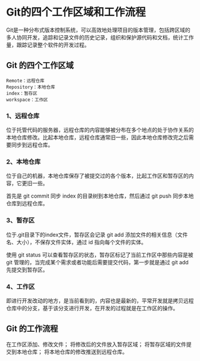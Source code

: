 # Git的四个工作区域和工作流程

Git是一种分布式版本控制系统，可以高效地处理项目的版本管理，包括跨区域的多人协同开发，追踪和记录文件的历史记录，组织和保护源代码和文档，统计工作量，跟踪记录整个软件的开发过程。

## Git 的四个工作区域
    Remote：远程仓库
    Repository：本地仓库
    index：暂存区
    workspace：工作区

### 1、远程仓库
位于托管代码的服务器，远程仓库的内容能够被分布在多个地点的处于协作关系的本地仓库修改。比起本地仓库，远程仓库通常旧一些，因此本地仓库修改完之后需要同步到远程仓库。

### 2、本地仓库
位于自己的机器，本地仓库保存了被提交过的各个版本，比起工作区和暂存区的内容，它更旧一些。

首先是 git commit 同步 index 的目录树到本地仓库，然后通过 git push 同步本地仓库到远程仓库。

### 3、暂存区
位于.git目录下的index文件，暂存区会记录 git add 添加文件的相关信息（文件名、大小），不保存文件实体，通过 id 指向每个文件的实体。

使用 git status 可以查看暂存区的状态，暂存区标记了当前工作区中那些内容是被 git 管理的，当完成某个需求或者功能后需要提交代码，第一步就是通过 git add 先提交到暂存区。

### 4、工作区
即进行开发改动的地方，是当前看到的，内容也是最新的，平常开发就是拷贝远程仓库中的分支，基于该分支进行开发，在开发的过程就是在工作区的操作。


## Git 的工作流程
在工作区添加、修改文件；
将修改后的文件放入暂存区域；
将暂存区域的文件提交到本地仓库；
将本地仓库的修改推送到远程仓库。